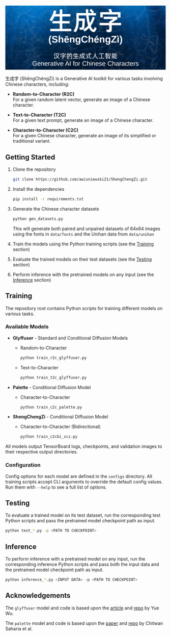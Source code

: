 ![ShengChengZi Logo](ShengChengZi.png)

生成字 (ShēngChéngZì) is a Generative AI toolkit for various tasks involving Chinese characters, including:

- **Random-to-Character (R2C)**  
For a given random latent vector, generate an image of a Chinese character.

- **Text-to-Character (T2C)**  
For a given text prompt, generate an image of a Chinese character.

- **Character-to-Character (C2C)**  
For a given Chinese character, generate an image of its simplified or traditional variant.

## Getting Started

1. Clone the repository

    ```bash
    git clone https://github.com/awisniewski21/ShengChengZi.git
    ```

2. Install the dependencies

    ```bash
    pip install -r requirements.txt
    ```

3. Generate the Chinese character datasets

    ```bash
    python gen_datasets.py
    ```

    This will generate both paired and unpaired datasets of 64x64 images using the fonts in `data/fonts` and the Unihan data from `data/unihan`

4. Train the models using the Python training scripts (see the [Training](#Training) section)
5. Evaluate the trained models on their test datasets (see the [Testing](#Testing) section)
6. Perform inference with the pretrained models on any input (see the [Inference](#Inference) section)

## Training

The repository root contains Python scripts for training different models on various tasks.

### Available Models

- **Glyffuser** - Standard and Conditional Diffusion Models
  - Random-to-Character

    ```bash
    python train_r2c_glyffuser.py
    ```

  - Text-to-Character

    ```bash
    python train_t2c_glyffuser.py
    ```

- **Palette** - Conditional Diffusion Model
  - Character-to-Character

    ```bash
    python train_c2c_palette.py
    ```

- **ShengChengZi** - Conditional Diffusion Model
  - Character-to-Character (Bidirectional)

    ```bash
    python train_c2cbi_scz.py
    ```

All models output TensorBoard logs, checkpoints, and validation images to their respective output directories.

### Configuration

Config options for each model are defined in the `configs` directory. All training scripts accept CLI arguments to override the default config values. Run them with `--help` to see a full list of options.

## Testing

To evaluate a trained model on its test dataset, run the corresponding test Python scripts and pass the pretrained model checkpoint path as input.

```bash
python test_*.py -p <PATH TO CHECKPOINT>
```

## Inference

To perform inference with a pretrained model on any input, run the corresponding inference Python scripts and pass both the input data and the pretrained model checkpoint path as input.

```bash
python inference_*.py <INPUT DATA> -p <PATH TO CHECKPOINT>
```

## Acknowledgements

The `glyffuser` model and code is based upon the [article](https://yue-here.com/posts/glyffuser/) and [repo](https://github.com/yue-here/glyffuser/tree/main) by Yue Wu.

The `palette` model and code is based upon the [paper](https://doi.org/10.1145/3528233.353075) and [repo](https://github.com/Janspiry/Palette-Image-to-Image-Diffusion-Models) by Chitwan Saharia et al.
